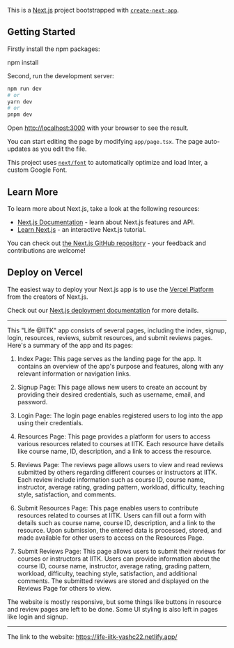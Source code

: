 This is a [Next.js](https://nextjs.org/) project bootstrapped with [`create-next-app`](https://github.com/vercel/next.js/tree/canary/packages/create-next-app).

## Getting Started

Firstly install the npm packages:

npm install

Second, run the development server:

```bash
npm run dev
# or
yarn dev
# or
pnpm dev
```

Open [http://localhost:3000](http://localhost:3000) with your browser to see the result.

You can start editing the page by modifying `app/page.tsx`. The page auto-updates as you edit the file.

This project uses [`next/font`](https://nextjs.org/docs/basic-features/font-optimization) to automatically optimize and load Inter, a custom Google Font.

## Learn More

To learn more about Next.js, take a look at the following resources:

- [Next.js Documentation](https://nextjs.org/docs) - learn about Next.js features and API.
- [Learn Next.js](https://nextjs.org/learn) - an interactive Next.js tutorial.

You can check out [the Next.js GitHub repository](https://github.com/vercel/next.js/) - your feedback and contributions are welcome!

## Deploy on Vercel

The easiest way to deploy your Next.js app is to use the [Vercel Platform](https://vercel.com/new?utm_medium=default-template&filter=next.js&utm_source=create-next-app&utm_campaign=create-next-app-readme) from the creators of Next.js.

Check out our [Next.js deployment documentation](https://nextjs.org/docs/deployment) for more details.

--------------------------------

This "Life @IITK" app consists of several pages, including the index, signup, login, resources, reviews, submit resources, and submit reviews pages. Here's a summary of the app and its pages:

1. Index Page: This page serves as the landing page for the app. It contains an overview of the app's purpose and features, along with any relevant information or navigation links.

2. Signup Page: This page allows new users to create an account by providing their desired credentials, such as username, email, and password.

3. Login Page: The login page enables registered users to log into the app using their credentials.

4. Resources Page: This page provides a platform for users to access various resources related to courses at IITK. Each resource have details like course name, ID, description, and a link to access the resource.

5. Reviews Page: The reviews page allows users to view and read reviews submitted by others regarding different courses or instructors at IITK. Each review include information such as course ID, course name, instructor, average rating, grading pattern, workload, difficulty, teaching style, satisfaction, and comments.

6. Submit Resources Page: This page enables users to contribute resources related to courses at IITK. Users can fill out a form with details such as course name, course ID, description, and a link to the resource. Upon submission, the entered data is processed, stored, and made available for other users to access on the Resources Page.

7. Submit Reviews Page: This page allows users to submit their reviews for courses or instructors at IITK. Users can provide information about the course ID, course name, instructor, average rating, grading pattern, workload, difficulty, teaching style, satisfaction, and additional comments. The submitted reviews are stored and displayed on the Reviews Page for others to view.

The website is mostly responsive, but some things like buttons in resource and review pages are left to be done. Some UI styling is also left in pages like login and signup.

--------------------

The link to the website: https://life-iitk-yashc22.netlify.app/
